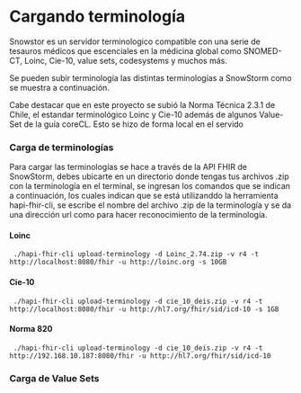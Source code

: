 # Cargando terminología

Snowstor es un servidor terminologico compatible con una serie de tesauros médicos que escenciales en la médicina global como SNOMED- CT, Loinc, Cie-10, value sets, codesystems y muchos más.

Se pueden subir terminología las distintas terminologías a SnowStorm como se muestra a continuación.

Cabe destacar que en este proyecto se subió la Norma Técnica 2.3.1 de Chile, el estandar terminológico Loinc y Cie-10 además de algunos Value-Set de la guía coreCL. Esto se hizo de forma local en el servido

### Carga de terminologías

Para cargar las terminologías se hace a través de la API FHIR de SnowStorm, debes ubicarte en un directorio donde tengas tus archivos .zip con la terminología en el terminal, se ingresan los comandos que se indican a continuación, los cuales indican que se está utilizanddo la herramienta hapi-fhir-cli, se escribe el nombre del archivo .zip de la terminología y se da una dirección url como para hacer reconocimiento de la terminología. 

#### Loinc
```
 ./hapi-fhir-cli upload-terminology -d Loinc_2.74.zip -v r4 -t http://localhost:8080/fhir -u http://loinc.org -s 10GB
```

#### Cie-10
```
 ./hapi-fhir-cli upload-terminology -d cie_10_deis.zip -v r4 -t http://localhost:8080/fhir -u http://hl7.org/fhir/sid/icd-10 -s 1GB
```

#### Norma 820
```
 ./hapi-fhir-cli upload-terminology -d cie_10_deis.zip -v r4 -t http://192.168.10.187:8080/fhir -u http://hl7.org/fhir/sid/icd-10
```

### Carga de Value Sets
